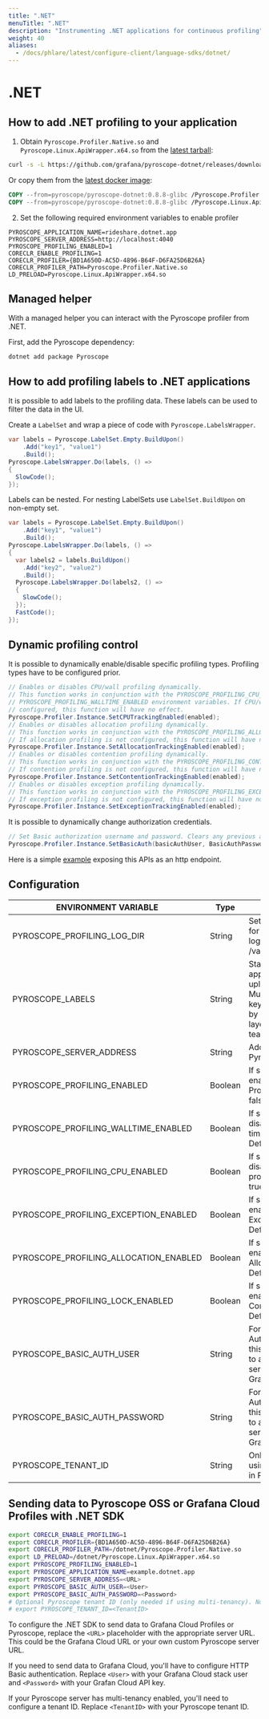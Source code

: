 ```yaml
---
title: ".NET"
menuTitle: ".NET"
description: "Instrumenting .NET applications for continuous profiling"
weight: 40
aliases:
  - /docs/phlare/latest/configure-client/language-sdks/dotnet/
---
```


# .NET

## How to add .NET profiling to your application

1. Obtain `Pyroscope.Profiler.Native.so` and `Pyroscope.Linux.ApiWrapper.x64.so` from the [latest tarball](https://github.com/pyroscope-io/pyroscope-dotnet/releases/):

```bash
curl -s -L https://github.com/grafana/pyroscope-dotnet/releases/download/v0.8.8-pyroscope/pyroscope.0.8.8-glibc-x86_64.tar.gz  | tar xvz -C .
```
Or copy them from the [latest docker image](https://hub.docker.com/r/pyroscope/pyroscope-dotnet/tags):
```dockerfile
COPY --from=pyroscope/pyroscope-dotnet:0.8.8-glibc /Pyroscope.Profiler.Native.so ./Pyroscope.Profiler.Native.so
COPY --from=pyroscope/pyroscope-dotnet:0.8.8-glibc /Pyroscope.Linux.ApiWrapper.x64.so ./Pyroscope.Linux.ApiWrapper.x64.so
````

2. Set the following required environment variables to enable profiler
```shell
PYROSCOPE_APPLICATION_NAME=rideshare.dotnet.app
PYROSCOPE_SERVER_ADDRESS=http://localhost:4040
PYROSCOPE_PROFILING_ENABLED=1
CORECLR_ENABLE_PROFILING=1
CORECLR_PROFILER={BD1A650D-AC5D-4896-B64F-D6FA25D6B26A}
CORECLR_PROFILER_PATH=Pyroscope.Profiler.Native.so
LD_PRELOAD=Pyroscope.Linux.ApiWrapper.x64.so
```


## Managed helper

With a managed helper you can interact with the Pyroscope profiler from .NET.

First, add the Pyroscope dependency:

```shell
dotnet add package Pyroscope
```

## How to add profiling labels to .NET applications

It is possible to add labels to the profiling data. These labels can be used to filter the data in the UI.

Create a `LabelSet` and wrap a piece of code with `Pyroscope.LabelsWrapper`.

```cs
var labels = Pyroscope.LabelSet.Empty.BuildUpon()
    .Add("key1", "value1")
    .Build();
Pyroscope.LabelsWrapper.Do(labels, () =>
{
  SlowCode();
});
```

Labels can be nested. For nesting LabelSets use `LabelSet.BuildUpon` on non-empty set.
```cs
var labels = Pyroscope.LabelSet.Empty.BuildUpon()
    .Add("key1", "value1")
    .Build();
Pyroscope.LabelsWrapper.Do(labels, () =>
{
  var labels2 = labels.BuildUpon()
    .Add("key2", "value2")
    .Build();
  Pyroscope.LabelsWrapper.Do(labels2, () =>
  {
    SlowCode();
  });
  FastCode();
});
```

## Dynamic profiling control

It is possible to dynamically enable/disable specific profiling types. Profiling types have to be configured prior.

```cs
// Enables or disables CPU/wall profiling dynamically.
// This function works in conjunction with the PYROSCOPE_PROFILING_CPU_ENABLED and
// PYROSCOPE_PROFILING_WALLTIME_ENABLED environment variables. If CPU/wall profiling is not
// configured, this function will have no effect.
Pyroscope.Profiler.Instance.SetCPUTrackingEnabled(enabled);
// Enables or disables allocation profiling dynamically.
// This function works in conjunction with the PYROSCOPE_PROFILING_ALLOCATION_ENABLED environment variable.
// If allocation profiling is not configured, this function will have no effect.
Pyroscope.Profiler.Instance.SetAllocationTrackingEnabled(enabled);
// Enables or disables contention profiling dynamically.
// This function works in conjunction with the PYROSCOPE_PROFILING_CONTENTION_ENABLED environment variable.
// If contention profiling is not configured, this function will have no effect.
Pyroscope.Profiler.Instance.SetContentionTrackingEnabled(enabled);
// Enables or disables exception profiling dynamically.
// This function works in conjunction with the PYROSCOPE_PROFILING_EXCEPTION_ENABLED environment variable.
// If exception profiling is not configured, this function will have no effect.
Pyroscope.Profiler.Instance.SetExceptionTrackingEnabled(enabled);
```

It is possible to dynamically change authorization credentials.

```cs
// Set Basic authorization username and password. Clears any previous authorization credentials.
Pyroscope.Profiler.Instance.SetBasicAuth(basicAuthUser, BasicAuthPassword);
```

Here is a simple [example](https://github.com/grafana/pyroscope/blob/main/examples/dotnet/rideshare/example/Program.cs) exposing this APIs as an http endpoint.

## Configuration

| ENVIRONMENT VARIABLE                   | Type         | DESCRIPTION |
|----------------------------------------|--------------|-------------|
| PYROSCOPE_PROFILING_LOG_DIR            | String       | Sets the directory for .NET Profiler logs. Defaults to /var/log/pyroscope/. |
| PYROSCOPE_LABELS                       | String       | Static labels to apply to an uploaded profile. Must be a list of key:value separated by commas such as: layer:api or team:intake. |
| PYROSCOPE_SERVER_ADDRESS               | String       | Address of the Pyroscope Server |
| PYROSCOPE_PROFILING_ENABLED            | Boolean      | If set to true, enables the .NET Profiler. Defaults to false. |
| PYROSCOPE_PROFILING_WALLTIME_ENABLED   | Boolean      | If set to false, disables the Wall time profiling. Defaults to true. |
| PYROSCOPE_PROFILING_CPU_ENABLED        | Boolean      | If set to false, disables the CPU profiling. Defaults to true. |
| PYROSCOPE_PROFILING_EXCEPTION_ENABLED  | Boolean      | If set to true, enables the Exceptions profiling. Defaults to false. |
| PYROSCOPE_PROFILING_ALLOCATION_ENABLED | Boolean      | If set to true, enables the Allocations profiling. Defaults to false. |
| PYROSCOPE_PROFILING_LOCK_ENABLED       | Boolean      | If set to true, enables the Lock Contention profiling. Defaults to false. |
| PYROSCOPE_BASIC_AUTH_USER              | String       | For HTTP Basic Authentication, use this to send profiles to authenticated server, for example Grafana Cloud |
| PYROSCOPE_BASIC_AUTH_PASSWORD          | String       | For HTTP Basic Authentication, use this to send profiles to authenticated server, for example Grafana Cloud |
| PYROSCOPE_TENANT_ID                    | String       | Only needed if using multi-tenancy in Pyroscope. |

## Sending data to Pyroscope OSS or Grafana Cloud Profiles with .NET SDK

```bash
export CORECLR_ENABLE_PROFILING=1
export CORECLR_PROFILER={BD1A650D-AC5D-4896-B64F-D6FA25D6B26A}
export CORECLR_PROFILER_PATH=/dotnet/Pyroscope.Profiler.Native.so
export LD_PRELOAD=/dotnet/Pyroscope.Linux.ApiWrapper.x64.so
export PYROSCOPE_PROFILING_ENABLED=1
export PYROSCOPE_APPLICATION_NAME=example.dotnet.app
export PYROSCOPE_SERVER_ADDRESS=<URL>
export PYROSCOPE_BASIC_AUTH_USER=<User>
export PYROSCOPE_BASIC_AUTH_PASSWORD=<Password>
# Optional Pyroscope tenant ID (only needed if using multi-tenancy). Not needed for Grafana Cloud.
# export PYROSCOPE_TENANT_ID=<TenantID>
```

To configure the .NET SDK to send data to Grafana Cloud Profiles or Pyroscope, replace the `<URL>` placeholder with the appropriate server URL. This could be the Grafana Cloud URL or your own custom Pyroscope server URL.

If you need to send data to Grafana Cloud, you'll have to configure HTTP Basic authentication. Replace `<User>` with your Grafana Cloud stack user and `<Password>` with your Grafan Cloud API key.

If your Pyroscope server has multi-tenancy enabled, you'll need to configure a tenant ID. Replace `<TenantID>` with your Pyroscope tenant ID.
